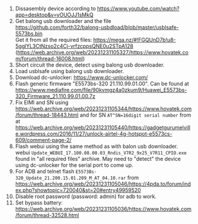 1. Dissasembly device according to https://www.youtube.com/watch?app=desktop&v=yOUOJJ1sMkQ
2. Get balong usb downloader and the file https://github.com/forth32/balong-usbdload/blob/master/usblsafe-5573bs.bin  
   Get it from all the required files: https://mega.nz/#!FGQUnD7b!u8-5gglYL3CtNzso2c4Cj-vrfzcppsQNE0u2STpA128 (https://web.archive.org/web/20231231105327/https://www.hovatek.com/forum/thread-16008.html)
3. Short circuit the device, detect using balong usb downloader.
4. Load usblsafe using balong usb downloader.
5. Download dc-unlocker: https://www.dc-unlocker.com/
6. Flash generic firmware "E5573bs-320 21.110.99.01.00".
   Can be found at https://www.mediafire.com/file/90kvmgz4a0zkum9/Huawei_E5573bs-320_Firmware_21.110.99.01.00.7z
6. Fix EIMI and SN using https://web.archive.org/web/20231231105344/https://www.hovatek.com/forum/thread-18443.html and for SN `AT^SN=16digit serial number` from at https://web.archive.org/web/20231231105440/https://gadgetgurumelville.wordpress.com/2016/11/27/unlock-airtel-4g-hotspot-e5573cs-609/comment-page-2/
7. Flash webui using the same method as with balon usb downloader. webui `Update_WEBUI_17.100.08.00.03_Rndis_V7R2_9x25_V7R11_CPIO.exe` found in "all required files" archive.
   May need to "detect" the device using dc-unlocker for the serial port to come up.
8. For ADB and telnet flash `E5573Bs-320_Update_21.200.15.01.209_M_AT_04.10.rar` from https://web.archive.org/web/20231231105046/https://4pda.to/forum/index.php?showtopic=720040&st=20#entry49959520
9. Disable root password (password: admin) for adb to work.
10. Set bypass battery: https://web.archive.org/web/20231231105036/https://www.hovatek.com/forum/thread-32528.html